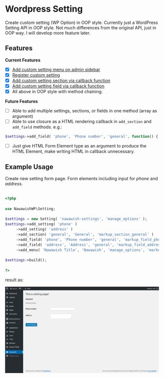 # Wordpress Setting

Create custom setting (WP Option) in OOP style. Currently just a WordPress Setting API in OOP style. Not much differences from the original API, just in OOP way. I will develop more feature later.

## Features
**Current Features**
- [x] [Add custom setting menu on admin sidebar](https://developer.wordpress.org/reference/functions/add_menu_page/)
- [x] [Register custom setting](https://developer.wordpress.org/reference/functions/register_setting/)
- [x] [Add custom setting section via callback function](https://codex.wordpress.org/Function_Reference/add_settings_section)
- [x] [Add custom setting field via callback function](https://codex.wordpress.org/Function_Reference/add_settings_field)
- [x] All above in OOP style with method chaining.

**Future Features**
- [ ] Able to add multiple settings, sections, or fields in one method (array as argument)
- [ ] Able to use closure as a HTML rendering callback in `add_section` and `add_field` methods. e.g.:
```php
$settings->add_field( 'phone', 'Phone number', 'general', function() { echo '<input...'; } );

```
- [ ] Just give HTML Form Element type as an argument to produce the HTML Element, make writing HTML in callback unnecessary.
  
  
## Example Usage
Create new setting form page. Form elements including input for *phone* and *address*.

```php

<?php

use NawawishWP\Setting;

$settings = new Setting( 'nawawish-settings', 'manage_options' );
$settings->add_setting( 'phone' )
	 ->add_setting( 'address' )
	 ->add_section( 'general', 'General', 'markup_section_general' )
	 ->add_field( 'phone', 'Phone number', 'general', 'markup_field_phone' )
	 ->add_field( 'address', 'Address', 'general', 'markup_field_address' )
	 ->add_menu( 'Nawawish Title', 'Nawawish', 'manage_options', 'markup_menu' );

$settings->build();

?>

```


result as:


![Image](screenshot.png?raw=true "Screenshot")
